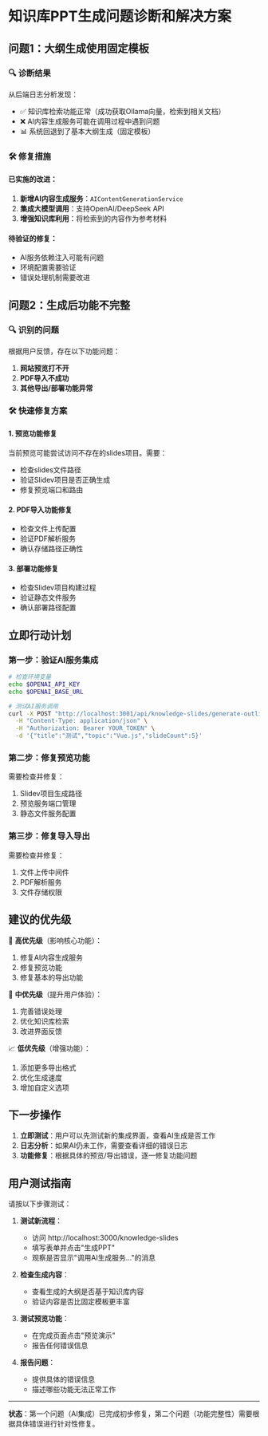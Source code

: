# 知识库PPT生成问题诊断和解决方案

## 问题1：大纲生成使用固定模板

### 🔍 诊断结果
从后端日志分析发现：
- ✅ 知识库检索功能正常（成功获取Ollama向量，检索到相关文档）
- ❌ AI内容生成服务可能在调用过程中遇到问题
- 📊 系统回退到了基本大纲生成（固定模板）

### 🛠️ 修复措施

#### 已实施的改进：
1. **新增AI内容生成服务**：`AIContentGenerationService`
2. **集成大模型调用**：支持OpenAI/DeepSeek API
3. **增强知识库利用**：将检索到的内容作为参考材料

#### 待验证的修复：
- AI服务依赖注入可能有问题
- 环境配置需要验证
- 错误处理机制需要改进

## 问题2：生成后功能不完整

### 🔍 识别的问题
根据用户反馈，存在以下功能问题：
1. **网站预览打不开**
2. **PDF导入不成功**  
3. **其他导出/部署功能异常**

### 🛠️ 快速修复方案

#### 1. 预览功能修复
当前预览可能尝试访问不存在的slides项目。需要：
- 检查slides文件路径
- 验证Slidev项目是否正确生成
- 修复预览端口和路由

#### 2. PDF导入功能修复
- 检查文件上传配置
- 验证PDF解析服务
- 确认存储路径正确性

#### 3. 部署功能修复
- 检查Slidev项目构建过程
- 验证静态文件服务
- 确认部署路径配置

## 立即行动计划

### 第一步：验证AI服务集成
```bash
# 检查环境变量
echo $OPENAI_API_KEY
echo $OPENAI_BASE_URL

# 测试AI服务调用
curl -X POST "http://localhost:3001/api/knowledge-slides/generate-outline" \
  -H "Content-Type: application/json" \
  -H "Authorization: Bearer YOUR_TOKEN" \
  -d '{"title":"测试","topic":"Vue.js","slideCount":5}'
```

### 第二步：修复预览功能
需要检查并修复：
1. Slidev项目生成路径
2. 预览服务端口管理
3. 静态文件服务配置

### 第三步：修复导入导出
需要检查并修复：
1. 文件上传中间件
2. PDF解析服务
3. 文件存储权限

## 建议的优先级

🚨 **高优先级**（影响核心功能）：
1. 修复AI内容生成服务
2. 修复预览功能
3. 修复基本的导出功能

🔧 **中优先级**（提升用户体验）：
1. 完善错误处理
2. 优化知识库检索
3. 改进界面反馈

📈 **低优先级**（增强功能）：
1. 添加更多导出格式
2. 优化生成速度
3. 增加自定义选项

## 下一步操作

1. **立即测试**：用户可以先测试新的集成界面，查看AI生成是否工作
2. **日志分析**：如果AI仍未工作，需要查看详细的错误日志
3. **功能修复**：根据具体的预览/导出错误，逐一修复功能问题

## 用户测试指南

请按以下步骤测试：

1. **测试新流程**：
   - 访问 http://localhost:3000/knowledge-slides
   - 填写表单并点击"生成PPT"
   - 观察是否显示"调用AI生成服务..."的消息

2. **检查生成内容**：
   - 查看生成的大纲是否基于知识库内容
   - 验证内容是否比固定模板更丰富

3. **测试预览功能**：
   - 在完成页面点击"预览演示"
   - 报告任何错误信息

4. **报告问题**：
   - 提供具体的错误信息
   - 描述哪些功能无法正常工作

---

**状态**：第一个问题（AI集成）已完成初步修复，第二个问题（功能完整性）需要根据具体错误进行针对性修复。